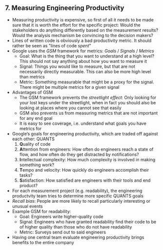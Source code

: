 ## 7. Measuring Engineering Productivity

* Measuring productivity is expensive, so first of all it needs to be made sure that it is worth the effort for the specific project: Would the stakeholders do anything differently based on the measurement results? Would the analysis mechanism be convincing to the decision makers?
* Lines of written code is obviously a bad productivity metric. It should rather be seen as "lines of code *spent*"
* Google uses the *GSM* framework for metrics: *Goals* / *Signals* / *Metrics*
    * Goal: What is the thing that you want to understand at a high level? This should not say anything about how you want to measure it
    * Signal: Things you would like to measure, but that are not necessarily directly measurable. This can also be more high level than metrics
    * Metric: Something measurable that might be a proxy for the signal. There might be multiple metrics for a given signal
* Advantages of GSM
    * The GSM framework prevents the *streetlight effect*: Only looking for your lost keys under the streetlight, when in fact you should also be looking at places where you cannot see that easily
    * GSM also prevents us from measuring metrics that are not important for any end goal
    * It is easy to see coverage, i.e. understand what goals you have metrics for
* Google’s goals for engineering productivity, which are traded off against each other: QUANTS
    1. **Q**uality of code
    2. **A**ttention from engineers: How often do engineers reach a state of flow, and how often do they get distracted by notifications?
    3. **I**ntellectual complexity: How much complexity is involved in making something work?
    4. **T**empo and velocity: How quickly do engineers accomplish their tasks?
    5. **S**atisfaction: How satisfied are engineers with their tools and end product?
* For each measurement project (e.g. readability), the engineering productvity team tries to determine more specific QUANTS goals
* *Recall bias*: People are more likely to recall particularly interesting or unusual events
* Example GSM for readability:
    * Goal: Engineers write higher-quality code
    * Signal: Engineers who have granted readability find their code to be of higher quality than those who do not have readability
    * Metric: Surveys send out to said engineers
* Having one central team evaluate engineering productivity brings benefits to the entire company
